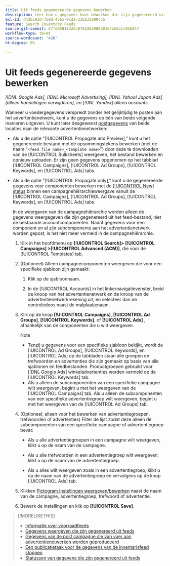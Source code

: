 ```yaml
---
title: Uit feeds gegenereerde gegevens bewerken
description: Leer hoe u gegevens kunt bewerken die zijn gegenereerd uit de invoer van inventarisgegevens.
exl-id: d43b593d-758d-4561-9cda-33b235099cc6
feature: Search Inventory Feeds
source-git-commit: 67fe8581832dc0762d62908d01672e53cc95b847
workflow-type: tm+mt
source-wordcount: '426'
ht-degree: 0%

---
```


# Uit feeds gegenereerde gegevens bewerken

*[!DNL Google Ads], [!DNL Microsoft Advertising], [!DNL Yahoo! Japan Ads] (alleen handelingen verwijderen), en [!DNL Yandex] alleen accounts*

Wanneer u voedergegevens verspreidt zonder het gelijktijdig te posten aan het advertentienetwerk, kunt u de gegevens op één van beide volgende manieren uitgeven. U kunt later desgewenst [postgegevens](propagated-data-post.md) van beide locaties naar de relevante advertentienetwerken:

* Als u de optie &quot;[!UICONTROL Propagate and Preview],&quot; kunt u het gegenereerde bestand met de opsommingstekens bewerken (met de naam &quot;`<feed file name>_<template name>`&quot;) door deze te downloaden van de [!UICONTROL Bulksheets] weergeven, het bestand bewerken en opnieuw uploaden. Er zijn geen gegevens opgenomen op het tabblad [!UICONTROL Campaigns], [!UICONTROL Ad Groups], [!UICONTROL Keywords], en [!UICONTROL Ads] tabs.

* Als u de optie &quot;[!UICONTROL Propagate only],&quot; kunt u de gegenereerde gegevens voor componenten bewerken met de [[!UICONTROL New] status](propagated-data-status.md) binnen een campagnehiërarchieweergave vanuit de [!UICONTROL Campaigns], [!UICONTROL Ad Groups], [!UICONTROL Keywords], en [!UICONTROL Ads] tabs.

  In de weergaven van de campagnehiërarchie worden alleen de gegevens weergegeven die zijn gegenereerd uit het feed-bestand, niet de bestaande accountcomponenten. Nadat gegevens voor een component en al zijn subcomponents aan het advertentienetwerk worden gepost, is het niet meer vermeld in de campagnehiërarchie.

   1. Klik in het hoofdmenu op **[!UICONTROL Search]> [!UICONTROL Campaigns] >[!UICONTROL Advanced (ACM)]**, die voor de [!UICONTROL Templates] tab.

   1. (Optioneel) Alleen campagnecomponenten weergeven die voor een specifieke sjabloon zijn gemaakt:

      1. Klik op de sjabloonnaam.

      1. In de [!UICONTROL Accounts] in het linkernavigatievenster, breid de knoop van het advertentienetwerk en de knoop van de advertentienetwerkrekening uit, en selecteer dan de controledoos naast de malplaatjenaam.

   1. Klik op de knop **[!UICONTROL Campaigns]**, **[!UICONTROL Ad Groups]**, **[!UICONTROL Keywords]**, of **[!UICONTROL Ads]** , afhankelijk van de componenten die u wilt weergeven.

      >[!NOTE]
      >
      >* Tenzij u gegevens voor een specifieke sjabloon bekijkt, wordt de [!UICONTROL Ad Groups], [!UICONTROL Keywords], en [!UICONTROL Ads] op de tabbladen staan alle groepen en trefwoorden en advertenties die zijn gemaakt op basis van alle sjablonen en feedbestanden. Productgroepen gebruikt voor [!DNL Google Ads] winkeladvertenties worden vermeld op de [!UICONTROL Keywords] tab.
      >* Als u alleen de subcomponenten van een specifieke campagne wilt weergeven, begint u met het weergeven van de [!UICONTROL Campaigns] tab. Als u alleen de subcomponenten van een specifieke advertentiegroep wilt weergeven, begint u met het weergeven van de [!UICONTROL Ad Groups] tab.

   1. (Optioneel; alleen voor het bewerken van advertentiegroepen, trefwoorden of advertenties) Filter de lijst zodat deze alleen de subcomponenten van een specifieke campagne of advertentiegroep bevat:

      * Als u alle advertentiegroepen in een campagne wilt weergeven, klikt u op de naam van de campagne.

      * Als u alle trefwoorden in een advertentiegroep wilt weergeven, klikt u op de naam van de advertentiegroep.

      * Als u alles wilt weergeven zoals in een advertentiegroep, klikt u op de naam van de advertentiegroep en vervolgens op de knop [!UICONTROL Ads] tab.

   1. Klikken [Pictogram Instellingen weergeven/bewerken](/help/search-social-commerce/assets/settings.png "Pictogram Instellingen weergeven/bewerken") naast de naam van de campagne, advertentiegroep, trefwoord of advertentie.

   1. Bewerk de instellingen en klik op **[!UICONTROL Save]**.

>[!MORELIKETHIS]
>
>* [Informatie over voorraadfeeds](inventory-feeds-about.md)
>* [Gegevens weergeven die zijn gegenereerd uit feeds](propagated-data-view.md)
>* [Gegevens van de post campagne die van voer aan advertentienetwerken worden geproduceerd](propagated-data-post.md)
>* [Een publicatietaak voor de gegevens van de inventarisfeed stoppen](stop-job.md)
>* [Statussen van gegevens die zijn gegenereerd uit feeds](propagated-data-status.md)

